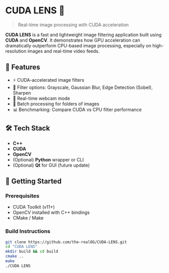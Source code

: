 # CUDA LENS 🚀
> Real-time image processing with CUDA acceleration

**CUDA LENS** is a fast and lightweight image filtering application built using **CUDA** and **OpenCV**. It demonstrates how GPU acceleration can dramatically outperform CPU-based image processing, especially on high-resolution images and real-time video feeds.

## 🧠 Features

- ⚡ CUDA-accelerated image filters
- 🎨 Filter options: Grayscale, Gaussian Blur, Edge Detection (Sobel), Sharpen
- 📸 Real-time webcam mode
- 📁 Batch processing for folders of images
- 📊 Benchmarking: Compare CUDA vs CPU filter performance

## 🛠️ Tech Stack

- **C++**
- **CUDA**
- **OpenCV**
- (Optional) **Python** wrapper or CLI
- (Optional) **Qt** for GUI (future update)


## 🚀 Getting Started

### Prerequisites
- CUDA Toolkit (v11+)
- OpenCV installed with C++ bindings
- CMake / Make

### Build Instructions

```bash
git clone https://github.com/the-realOG/CUDA-LENS.git
cd "CUDA LENS"
mkdir build && cd build
cmake ..
make
./CUDA LENS
